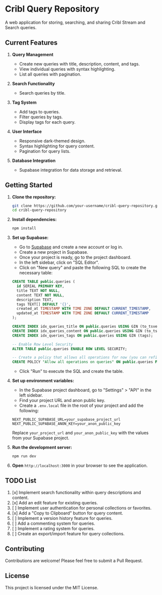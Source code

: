 # Cribl Query Repository

A web application for storing, searching, and sharing Cribl Stream and Search queries.

## Current Features

1. **Query Management**
   - Create new queries with title, description, content, and tags.
   - View individual queries with syntax highlighting.
   - List all queries with pagination.

2. **Search Functionality**
   - Search queries by title.

3. **Tag System**
   - Add tags to queries.
   - Filter queries by tags.
   - Display tags for each query.

4. **User Interface**
   - Responsive dark-themed design.
   - Syntax highlighting for query content.
   - Pagination for query lists.

5. **Database Integration**
   - Supabase integration for data storage and retrieval.

## Getting Started

1. **Clone the repository:**
   ```bash
   git clone https://github.com/your-username/cribl-query-repository.git
   cd cribl-query-repository
   ```

2. **Install dependencies:**
   ```bash
   npm install
   ```

3. **Set up Supabase:**
   - Go to [Supabase](https://supabase.com/) and create a new account or log in.  
   - Create a new project in Supabase.  
   - Once your project is ready, go to the project dashboard.  
   - In the left sidebar, click on "SQL Editor".  
   - Click on "New query" and paste the following SQL to create the necessary table:

   ```sql
   CREATE TABLE public.queries (
     id SERIAL PRIMARY KEY,
     title TEXT NOT NULL,
     content TEXT NOT NULL,
     description TEXT,
     tags TEXT[] DEFAULT '{}',
     created_at TIMESTAMP WITH TIME ZONE DEFAULT CURRENT_TIMESTAMP,
     updated_at TIMESTAMP WITH TIME ZONE DEFAULT CURRENT_TIMESTAMP
   );

   CREATE INDEX idx_queries_title ON public.queries USING GIN (to_tsvector('english', title));
   CREATE INDEX idx_queries_content ON public.queries USING GIN (to_tsvector('english', content));
   CREATE INDEX idx_queries_tags ON public.queries USING GIN (tags);

   -- Enable Row Level Security
   ALTER TABLE public.queries ENABLE ROW LEVEL SECURITY;

   -- Create a policy that allows all operations for now (you can refine this later)
   CREATE POLICY "Allow all operations on queries" ON public.queries FOR ALL USING (true);
   ```

   - Click "Run" to execute the SQL and create the table.

4. **Set up environment variables:**
   - In the Supabase project dashboard, go to "Settings" > "API" in the left sidebar.  
   - Find your project URL and anon public key.  
   - Create a `.env.local` file in the root of your project and add the following:

   ```plaintext
   NEXT_PUBLIC_SUPABASE_URL=your_supabase_project_url
   NEXT_PUBLIC_SUPABASE_ANON_KEY=your_anon_public_key
   ```

   Replace `your_project_url` and `your_anon_public_key` with the values from your Supabase project.

5. **Run the development server:**
   ```bash
   npm run dev
   ```

6. **Open** `http://localhost:3000` in your browser to see the application.

## TODO List

1. [x] Implement search functionality within query descriptions and content.
2. [x] Add an edit feature for existing queries.
3. [ ] Implement user authentication for personal collections or favorites.
4. [x] Add a "Copy to Clipboard" button for query content.
5. [ ] Implement a version history feature for queries.
6. [ ] Add a commenting system for queries.
7. [ ] Implement a rating system for queries.
8. [ ] Create an export/import feature for query collections.

## Contributing

Contributions are welcome! Please feel free to submit a Pull Request.

## License

This project is licensed under the MIT License.
